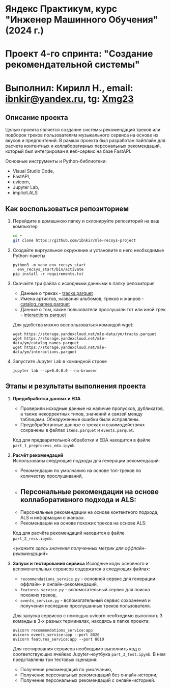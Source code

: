 # Яндекс Практикум, курс "Инженер Машинного Обучения" (2024 г.)
# Проект 4-го спринта: "Создание рекомендательной системы"
# Выполнил: Кирилл Н., email: ibnkir@yandex.ru, tg: [Xmg23](https://t.me/Xmg23)

## Описание проекта
Целью проекта является создание системы рекомендаций треков или подборок треков 
пользователям музыкального сервиса на основе их вкусов и предпочтений.
В рамках проекта был разработан пайплайн для расчета контентных и коллаборативных персональных рекомендаций,
который был интегрирован в веб-сервис на базе FastAPI.

Основные инструменты и Python-библиотеки:
- Visual Studio Code,
- FastAPI, 
- uvicorn,
- Jupyter Lab,
- implicit.ALS


## Как воспользоваться репозиторием
1. Перейдите в домашнюю папку и склонируйте репозиторий на ваш компьютер
   ```bash
   cd ~
   git clone https://github.com/ibnkir/mle-recsys-project
   ```

2. Создайте виртуальное окружение и установите в него необходимые Python-пакеты
    ```
    python3 -m venv env_recsys_start
    . env_recsys_start/bin/activate
    pip install -r requirements.txt
    ```

3. Скачайте три файла с исходными данными в папку репозитория
    - Данные о треках - [tracks.parquet](https://storage.yandexcloud.net/mle-data/ym/tracks.parquet)
    - Имена артистов, названия альбомов, треков и жанров - [catalog_names.parquet](https://storage.yandexcloud.net/mle-data/ym/catalog_names.parquet)
    - Данные о том, какие пользователи прослушали тот или иной трек - [interactions.parquet](https://storage.yandexcloud.net/mle-data/ym/interactions.parquet)
 
    Для удобства можно воспользоваться командой wget:
    ```
    wget https://storage.yandexcloud.net/mle-data/ym/tracks.parquet
    wget https://storage.yandexcloud.net/mle-data/ym/catalog_names.parquet
    wget https://storage.yandexcloud.net/mle-data/ym/interactions.parquet
    ```

4. Запустите Jupyter Lab в командной строке
    ```
    jupyter lab --ip=0.0.0.0 --no-browser
    ```

## Этапы и результаты выполнения проекта
1. __Предобработка данных и EDA__
    - Проверили исходные данные на наличие пропусков, дубликатов, а также некорректных типов, 
    значений и связей между таблицами. Обнаруженные ошибки были исправлены.
    - Предобработанные данные о треках и взаимодействиях сохранены в файлах 
    `items.parquet` и `events.parquet`.
    
    Код для предварительной обработки и EDA находится в файле `part_1_preprocess_eda.ipynb`.

2. __Расчёт рекомендаций__<br>
    Использованы следующие подходы для генерации рекомендаций:
    - Рекомендации по умолчанию на основе топ-треков по количеству прослушиваний,
    - Персональные рекомендации на основе коллаборативного подхода и ALS:
        - 
    - Персональные рекомендации на основе контентного подхода, ALS и информации о жанрах:
    - Рекомендации на основе похожих треков на основе ALS:


    Код для расчёта рекомендаций находится в файле `part_2_recs.ipynb`.

    <*укажите здесь значения полученных метрик для оффлайн-рекомендаций*>

3. __Запуск и тестирования сервиса__
    Исходные коды основного и вспомогательных сервисов содержатся в следующих файлах:
    - `recommendations_service.py` - основной сервис для генерации оффлайн- и онлайн-рекомендаций,
    - `features_service.py` - вспомогательный сервис для поиска похожих треков,
    - `events_service.py` - вспомогательный сервис сохранения и получения 
    последних прослушанных треков пользователя.
    
    Для запуска сервисов с помощью uvicorn необходимо выполнить 3 команды в 3-х разных терминалах, находясь в папке проекта:
    ```
    uvicorn recommendations_service:app
    uvicorn events_service:app --port 8020
    uvicorn features_service:app --port 8010
    ```
    
    Для тестирования сервисов необходимо выполнить код в соответствующих ячейках Jupyter-ноутбука `part_3_test.ipynb`.
    В нем представлены три тестовых сценария:
    - Получение рекомендаций по умолчанию,
    - Получение персональных рекомендаций без онлайн-истории,
    - Получение персональных рекомендаций с онлайн-историей.

